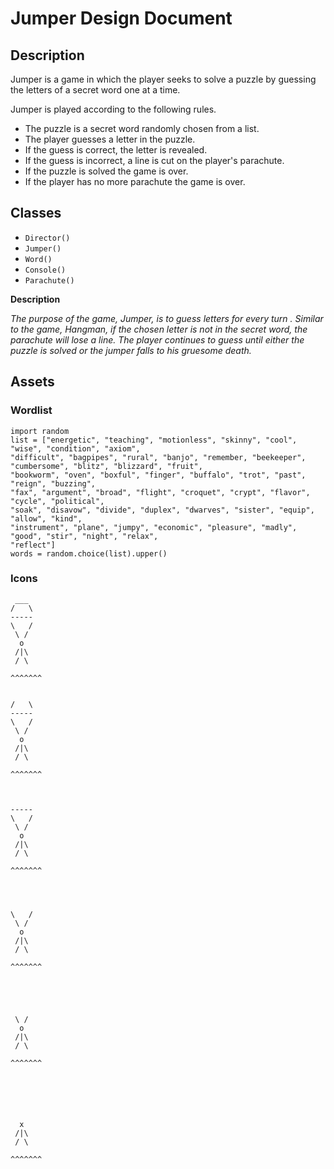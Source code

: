 # Jumper Design Document

## Description

Jumper is a game in which the player seeks to solve a puzzle by guessing the letters of a secret word one at a time.

Jumper is played according to the following rules.

* The puzzle is a secret word randomly chosen from a list.
* The player guesses a letter in the puzzle.
* If the guess is correct, the letter is revealed.
* If the guess is incorrect, a line is cut on the player's parachute.
* If the puzzle is solved the game is over.
* If the player has no more parachute the game is over.

## Classes

- `Director()`
- `Jumper()`
- `Word()`
- `Console()`
- `Parachute()`

**Description**

*The purpose of the game, Jumper, is to guess letters for every turn . Similar to the game, Hangman, if the chosen letter is not in the secret word, the parachute will lose a line. The player continues to guess until either the puzzle is solved or the jumper falls to his gruesome death.*

## Assets

### Wordlist

```
import random
list = ["energetic", "teaching", "motionless", "skinny", "cool", "wise", "condition", "axiom",
"difficult", "bagpipes", "rural", "banjo", "remember, "beekeeper", "cumbersome", "blitz", "blizzard", "fruit",
"bookworm", "oven", "boxful", "finger", "buffalo", "trot", "past", "reign", "buzzing",
"fax", "argument", "broad", "flight", "croquet", "crypt", "flavor", "cycle", "political",
"soak", "disavow", "divide", "duplex", "dwarves", "sister", "equip", "allow", "kind",
"instrument", "plane", "jumpy", "economic", "pleasure", "madly", "good", "stir", "night", "relax",
"reflect"]
words = random.choice(list).upper()
```

### Icons

```
 ___
/   \
-----
\   /
 \ /
  o
 /|\
 / \

^^^^^^^
```

```

/   \
-----
\   /
 \ /
  o
 /|\
 / \

^^^^^^^
```

```


-----
\   /
 \ /
  o
 /|\
 / \

^^^^^^^
```

```



\   /
 \ /
  o
 /|\
 / \

^^^^^^^
```

```




 \ /
  o
 /|\
 / \

^^^^^^^
```

```





  x
 /|\
 / \

^^^^^^^
```
